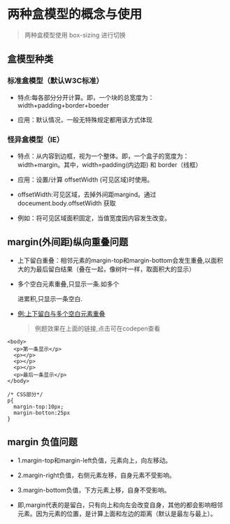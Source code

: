 # 两种盒模型的概念与使用
> 两种盒模型使用 box-sizing 进行切换

## 盒模型种类
### 标准盒模型（默认W3C标准）
* 特点:每各部分分开计算。即，一个块的总宽度为：width+padding+border+boeder

* 应用：默认情况，一般无特殊规定都用该方式体现

### 怪异盒模型（IE）
* 特点：从内容到边框，视为一个整体。即，一个盒子的宽度为：width+margin。其中，width=padding(内边距) 和 border（线框）

* 应用：设置/计算 offsetWidth (可见区域)时使用。
* offsetWidth:可见区域，去掉外间距margind。通过 doceument.body.offsetWidth 获取
* 例如：将可见区域面积固定，当值宽度因内容发生改变。



## margin(外间距)纵向重叠问题
* 上下留白重叠：相邻元素的margin-top和margin-bottom会发生重叠,以面积大的为最后留白结果（叠在一起，像树叶一样，取面积大的显示）

* 多个空白元素重叠,只显示一条.如多个<p></p>进累积,只显示一条空白.

* [例:上下留白与多个空白元素重叠](https://codepen.io/breezylearner/pen/gOgvNxJ)
  > 例题效果在上面的链接,点击可在codepen查看
```
<body>
  <p>第一条显示</p>
  <p></p>
  <p></p>
  <p></p>
  <p>最后一条显示</p>
</body>

/* CSS部分*/
p{
  margin-top:10px;
  margin-botton:25px
}

```

## margin 负值问题
* 1.margin-top和margin-left负值，元素向上，向左移动。
* 2.margin-right负值，右侧元素左移，自身元素不受影响。
* 3.margin-bottom负值，下方元素上移，自身不受影响。

* 即,margin代表的是留白，只有向上和向左会改变自身，其他的都会影响相邻元素。因为元素的位置，是计算上面和左边的距离（默认是最左与最上）。 